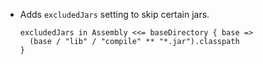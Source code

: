 - Adds `excludedJars` setting to skip certain jars.

      excludedJars in Assembly <<= baseDirectory { base => 
        (base / "lib" / "compile" ** "*.jar").classpath
      }
